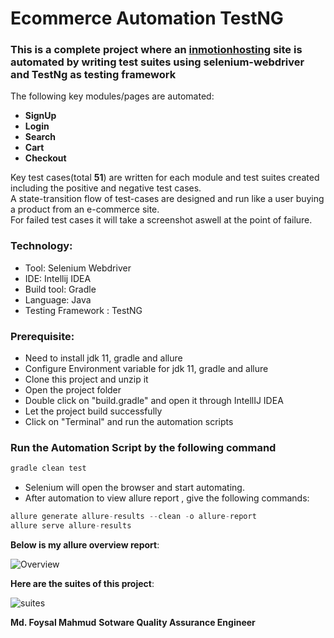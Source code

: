 # Ecommerce Automation TestNG

### This is a complete project where an [inmotionhosting](http://automationpractice.com/) site is automated by writing test suites using selenium-webdriver and TestNg as testing framework

The following key modules/pages are automated:

- **SignUp**
- **Login**
- **Search**
- **Cart**
- **Checkout**</br>

Key test cases(total **51**) are written for each module and test suites created including the positive and negative test cases.</br>A state-transition flow of test-cases are designed and run like a user buying a product from an e-commerce site.</br>
For failed test cases it will take a screenshot aswell at the point of failure.


### Technology: </br>

- Tool: Selenium Webdriver
- IDE: Intellij IDEA
- Build tool: Gradle
- Language: Java
- Testing Framework : TestNG

### Prerequisite: </br>

- Need to install jdk 11, gradle and allure
- Configure Environment variable for jdk 11, gradle and allure
- Clone this project and unzip it
- Open the project folder
- Double click on "build.gradle" and open it through IntellIJ IDEA
- Let the project build successfully
- Click on "Terminal" and run the automation scripts

### Run the Automation Script by the following command

```java
gradle clean test
```

- Selenium will open the browser and start automating.
- After automation to view allure report , give the following commands:

```java
allure generate allure-results --clean -o allure-report
allure serve allure-results
```

**Below is my allure overview report**:

![Overview](https://user-images.githubusercontent.com/55280106/185918375-8ac0df03-ee09-4215-a6df-ecdbcf9fd5cd.png)

**Here are the suites of this project**:

![suites](https://user-images.githubusercontent.com/55280106/185918539-c40ea3e9-dd3f-4e56-b223-adcf80fcbf25.png)

**Md. Foysal Mahmud** 
**Sotware Quality Assurance Engineer**
